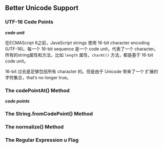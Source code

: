 ## Better Unicode Support

### UTF-16 Code Points

_**code unit**_

在ECMAScript 6之前，JavaScript strings 使用 16-bit character encoding \(UTF-16\)。每一个 16-bit sequence 是一个 code unit，代表了一个 character。所有的string属性和方法，比如 `length` 属性，`charAt()` 方法，都是基于 16-bit code unit。

16-bit 过去是足够包括所有 character 的。但是由于 Unicode 带来了一个 扩展的字符集合，that’s no longer true。

### The codePointAt\(\) Method

_**code points**_

### The String.fromCodePoint\(\) Method

### The normalize\(\) Method

### The Regular Expression u Flag



